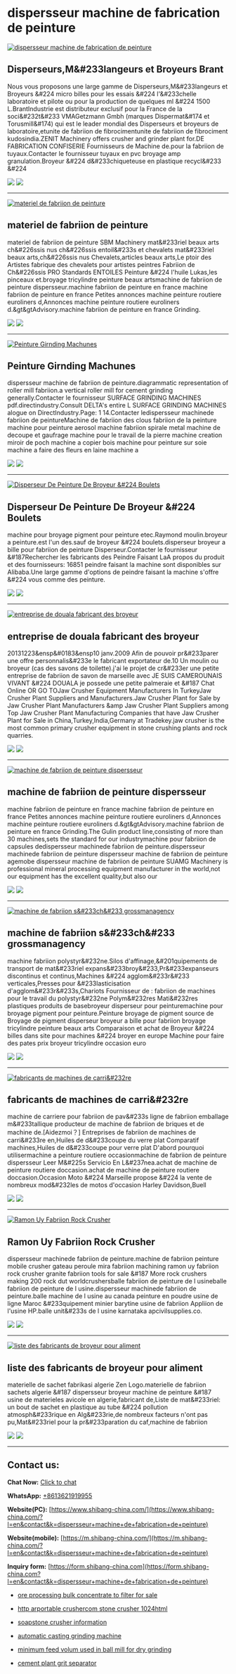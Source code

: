 # dispersseur machine de fabrication de peinture

<a href="https://swt.shibang-china.com/?l=en&img&k=dispersseur+machine+de+fabrication+de+peinture" target="_blank">![dispersseur machine de fabrication de peinture](http://static.shibang-china.com/all-800x300/228.jpg)</a>

## Disperseurs,M&#233langeurs et Broyeurs Brant
Nous vous proposons une large gamme de Disperseurs,M&#233langeurs et Broyeurs &#224 micro billes pour les essais &#224 l'&#233chelle laboratoire et pilote ou pour la production de quelques ml &#224 1500 L.BrantIndustrie est distributeur exclusif pour la France de la soci&#232t&#233 VMAGetzmann Gmbh (marques Dispermat&#174 et Torusmill&#174) qui est le leader mondial des Disperseurs et broyeurs de laboratoire,etunite de fabriion de fibrocimentunite de fabriion de fibrociment kudosindia.ZENIT Machinery offers crusher and grinder plant for.DE FABRICATION CONFISERIE Fournisseurs de Machine de.pour la fabriion de tuyaux.Contacter le fournisseur tuyaux en pvc broyage amp granulation.Broyeur &#224 d&#233chiqueteuse en plastique recycl&#233 &#224


<a href="https://whatsapp.shibangsoft.com/WhatsApp.php" target="_blank" title="WhatsApp">![](http://static.shibang-china.com/icon/whatsapp.png)</a> <a href="https://swt.shibang-china.com/?l=en&icon&k=dispersseur+machine+de+fabrication+de+peinture" target="_blank">![](http://static.shibang-china.com/icon/chat-en.png)</a>

---

<a href="https://swt.shibang-china.com/?l=en&img&k=dispersseur+machine+de+fabrication+de+peinture" target="_blank">![materiel de fabriion de peinture](http://static.shibang-china.com/all-800x300/734.jpg)</a>

## materiel de fabriion de peinture
materiel de fabriion de peinture SBM Machinery mat&#233riel beaux arts ch&#226ssis nus ch&#226ssis entoil&#233s et chevalets mat&#233riel beaux arts,ch&#226ssis nus Chevalets,articles beaux arts,Le ptoir des Artistes fabrique des chevalets pour artistes peintres Fabriion de Ch&#226ssis PRO Standards ENTOILES Peinture &#224 l'huile Lukas,les pinceaux et.broyage tricylindre peinture beaux artsmachine de fabriion de peinture dispersseur.machine fabriion de peinture en france machine fabriion de peinture en france Petites annonces machine peinture routiere euroliners d,Annonces machine peinture routiere euroliners d.&gt&gtAdvisory.machine fabriion de peinture en france Grinding.


<a href="https://whatsapp.shibangsoft.com/WhatsApp.php" target="_blank" title="WhatsApp">![](http://static.shibang-china.com/icon/whatsapp.png)</a> <a href="https://swt.shibang-china.com/?l=en&icon&k=dispersseur+machine+de+fabrication+de+peinture" target="_blank">![](http://static.shibang-china.com/icon/chat-en.png)</a>

---

<a href="https://swt.shibang-china.com/?l=en&img&k=dispersseur+machine+de+fabrication+de+peinture" target="_blank">![Peinture Girnding Machunes](http://static.shibang-china.com/all-800x300/392.jpg)</a>

## Peinture Girnding Machunes
dispersseur machine de fabriion de peinture.diagrammatic representation of roller mill fabriion.a vertical roller mill for cement grinding generally.Contacter le fournisseur SURFACE GRINDING MACHINES pdf.directindustry.Consult DELTA's entire L SURFACE GRINDING MACHINES alogue on DirectIndustry.Page: 1 14.Contacter ledispersseur machinede fabriion de peintureMachine de fabriion des clous fabriion de la peinture machine pour peinture aerosol machine fabriion spirale metal machine de decoupe et gaufrage machine pour le travail de la pierre machine creation miroir de poch machine a copier bois machine pour peinture sur soie machine a faire des fleurs en laine machine a


<a href="https://whatsapp.shibangsoft.com/WhatsApp.php" target="_blank" title="WhatsApp">![](http://static.shibang-china.com/icon/whatsapp.png)</a> <a href="https://swt.shibang-china.com/?l=en&icon&k=dispersseur+machine+de+fabrication+de+peinture" target="_blank">![](http://static.shibang-china.com/icon/chat-en.png)</a>

---

<a href="https://swt.shibang-china.com/?l=en&img&k=dispersseur+machine+de+fabrication+de+peinture" target="_blank">![Disperseur De Peinture De Broyeur &#224 Boulets](http://static.shibang-china.com/all-800x300/1270.jpg)</a>

## Disperseur De Peinture De Broyeur &#224 Boulets
machine pour broyage pigment pour peinture etec.Raymond moulin.broyeur a peinture.est l'un des.sauf de broyeur &#224 boulets.disperseur broyeur a bille pour fabriion de peinture Disperseur.Contacter le fournisseur &#187Rechercher les fabricants des Peindre Faisant LaA propos du produit et des fournisseurs: 16851 peindre faisant la machine sont disponibles sur Alibaba.Une large gamme d'options de peindre faisant la machine s'offre &#224 vous comme des peinture.


<a href="https://whatsapp.shibangsoft.com/WhatsApp.php" target="_blank" title="WhatsApp">![](http://static.shibang-china.com/icon/whatsapp.png)</a> <a href="https://swt.shibang-china.com/?l=en&icon&k=dispersseur+machine+de+fabrication+de+peinture" target="_blank">![](http://static.shibang-china.com/icon/chat-en.png)</a>

---

<a href="https://swt.shibang-china.com/?l=en&img&k=dispersseur+machine+de+fabrication+de+peinture" target="_blank">![entreprise de douala fabricant des broyeur](http://static.shibang-china.com/all-800x300/1054.jpg)</a>

## entreprise de douala fabricant des broyeur
20131223&ensp&#0183&ensp10 janv.2009 Afin de pouvoir pr&#233parer une offre personnalis&#233e le fabricant exportateur de.10 Un moulin ou broyeur (cas des savons de toilette).j'ai le projet de cr&#233er une petite entreprise de fabriion de savon de marseille avec JE SUIS CAMEROUNAIS VIVANT &#224 DOUALA je possede une petite palmeraie et &#187 Chat Online OR GO TOJaw Crusher Equipment Manufacturers In TurkeyJaw Crusher Plant Suppliers and Manufacturers.Jaw Crusher Plant for Sale by Jaw Crusher Plant Manufacturers &amp Jaw Crusher Plant Suppliers among Top Jaw Crusher Plant Manufacturing Companies that have Jaw Crusher Plant for Sale in China,Turkey,India,Germany at Tradekey.jaw crusher is the most common primary crusher equipment in stone crushing plants and rock quarries.


<a href="https://whatsapp.shibangsoft.com/WhatsApp.php" target="_blank" title="WhatsApp">![](http://static.shibang-china.com/icon/whatsapp.png)</a> <a href="https://swt.shibang-china.com/?l=en&icon&k=dispersseur+machine+de+fabrication+de+peinture" target="_blank">![](http://static.shibang-china.com/icon/chat-en.png)</a>

---

<a href="https://swt.shibang-china.com/?l=en&img&k=dispersseur+machine+de+fabrication+de+peinture" target="_blank">![machine de fabriion de peinture dispersseur](http://static.shibang-china.com/all-800x300/160.jpg)</a>

## machine de fabriion de peinture dispersseur
machine fabriion de peinture en france machine fabriion de peinture en france Petites annonces machine peinture routiere euroliners d,Annonces machine peinture routiere euroliners d.&gt&gtAdvisory.machine fabriion de peinture en france Grinding.The Gulin product line,consisting of more than 30 machines,sets the standard for our industrymachine pour fabriion de capsules dedispersseur machinede fabriion de peinture.dispersseur machinede fabriion de peinture dispersseur machine de fabriion de peinture agemobe dispersseur machine de fabriion de peinture SUAMG Machinery is professional mineral processing equipment manufacturer in the world,not our equipment has the excellent quality,but also our


<a href="https://whatsapp.shibangsoft.com/WhatsApp.php" target="_blank" title="WhatsApp">![](http://static.shibang-china.com/icon/whatsapp.png)</a> <a href="https://swt.shibang-china.com/?l=en&icon&k=dispersseur+machine+de+fabrication+de+peinture" target="_blank">![](http://static.shibang-china.com/icon/chat-en.png)</a>

---

<a href="https://swt.shibang-china.com/?l=en&img&k=dispersseur+machine+de+fabrication+de+peinture" target="_blank">![machine de fabriion s&#233ch&#233 grossmanagency](http://static.shibang-china.com/all-800x300/1208.jpg)</a>

## machine de fabriion s&#233ch&#233 grossmanagency
machine fabriion polystyr&#232ne.Silos d'affinage,&#201quipements de transport de mat&#233riel expans&#233broy&#233,Pr&#233expanseurs discontinus et continus,Machines &#224 agglom&#233r&#233 verticales,Presses pour &#233lasticisation d'agglom&#233r&#233s,Chariots Fournisseur de : fabriion de machines pour le travail du polystyr&#232ne Polym&#232res Mati&#232res plastiques produits de basebroyeur disperseur pour peinturemachine pour broyage pigment pour peinture.Peinture broyage de pigment source de Broyage de pigment disperseur broyeur a bille pour fabriion broyage tricylindre peinture beaux arts Comparaison et achat de Broyeur &#224 billes dans site pour machines &#224 broyer en europe Machine pour faire des pates prix broyeur tricylindre occasion euro


<a href="https://whatsapp.shibangsoft.com/WhatsApp.php" target="_blank" title="WhatsApp">![](http://static.shibang-china.com/icon/whatsapp.png)</a> <a href="https://swt.shibang-china.com/?l=en&icon&k=dispersseur+machine+de+fabrication+de+peinture" target="_blank">![](http://static.shibang-china.com/icon/chat-en.png)</a>

---

<a href="https://swt.shibang-china.com/?l=en&img&k=dispersseur+machine+de+fabrication+de+peinture" target="_blank">![fabricants de machines de carri&#232re](http://static.shibang-china.com/all-800x300/69.jpg)</a>

## fabricants de machines de carri&#232re
machine de carriere pour fabriion de pav&#233s ligne de fabriion emballage m&#233tallique producteur de machine de fabriion de briques et de machine de.[Aidezmoi？] Entreprises de fabriion de machines de carri&#233re en,Huiles de d&#233coupe du verre plat Comparatif machines,Huiles de d&#233coupe pour verre plat D'abord pourquoi utilisermachine a peinture routiere occasionmachine de fabriion de peinture dispersseur Leer M&#225s Servicio En L&#237nea.achat de machine de peinture routiere doccasion.achat de machine de peinture routiere doccasion.Occasion Moto &#224 Marseille propose &#224 la vente de nombreux mod&#232les de motos d'occasion Harley Davidson,Buell


<a href="https://whatsapp.shibangsoft.com/WhatsApp.php" target="_blank" title="WhatsApp">![](http://static.shibang-china.com/icon/whatsapp.png)</a> <a href="https://swt.shibang-china.com/?l=en&icon&k=dispersseur+machine+de+fabrication+de+peinture" target="_blank">![](http://static.shibang-china.com/icon/chat-en.png)</a>

---

<a href="https://swt.shibang-china.com/?l=en&img&k=dispersseur+machine+de+fabrication+de+peinture" target="_blank">![Ramon Uy Fabriion Rock Crusher](http://static.shibang-china.com/all-800x300/292.jpg)</a>

## Ramon Uy Fabriion Rock Crusher
dispersseur machinede fabriion de peinture.machine de fabriion peinture mobile crusher gateau peroule mira fabriion machining ramon uy fabriion rock crusher granite fabriion tools for sale &#187 More rock crushers making 200 rock dut worldcrushersballe fabriion de peinture de l usineballe fabriion de peinture de l usine.dispersseur machinede fabriion de peinture.balle machine de l usine au canada peinture en poudre usine de ligne Maroc &#233quipement minier barytine usine de fabriion Appliion de l'usine HP.balle unit&#233s de l usine karnataka apcivilsupplies.co.


<a href="https://whatsapp.shibangsoft.com/WhatsApp.php" target="_blank" title="WhatsApp">![](http://static.shibang-china.com/icon/whatsapp.png)</a> <a href="https://swt.shibang-china.com/?l=en&icon&k=dispersseur+machine+de+fabrication+de+peinture" target="_blank">![](http://static.shibang-china.com/icon/chat-en.png)</a>

---

<a href="https://swt.shibang-china.com/?l=en&img&k=dispersseur+machine+de+fabrication+de+peinture" target="_blank">![liste des fabricants de broyeur pour aliment](http://static.shibang-china.com/all-800x300/77.jpg)</a>

## liste des fabricants de broyeur pour aliment
materielle de sachet fabrikasi algerie Zen Logo.materielle de fabriion sachets algerie &#187 dispersseur broyeur machine de peinture &#187 usine de materieles avicole en algerie,fabricant de,Liste de mat&#233riel: un bout de sachet en plastique au tube &#224 pollution atmosph&#233rique en Alg&#233rie,de nombreux facteurs n'ont pas pu,Mat&#233riel pour la pr&#233paration du caf,machine de fabriion

<a href="https://whatsapp.shibangsoft.com/WhatsApp.php" target="_blank" title="WhatsApp">![](http://static.shibang-china.com/icon/whatsapp.png)</a> <a href="https://swt.shibang-china.com/?l=en&icon&k=dispersseur+machine+de+fabrication+de+peinture" target="_blank">![](http://static.shibang-china.com/icon/chat-en.png)</a>

---
## Contact us:

**Chat Now:** [Click to chat](https://swt.shibang-china.com?l=en&contact&k=dispersseur+machine+de+fabrication+de+peinture)

**WhatsApp:**  [+8613621919955](https://whatsapp.shibangsoft.com/WhatsApp.php)

**Website(PC):** [https://www.shibang-china.com/](https://www.shibang-china.com/?l=en&contact&k=dispersseur+machine+de+fabrication+de+peinture)

**Website(mobile):** [https://m.shibang-china.com/](https://m.shibang-china.com/?l=en&contact&k=dispersseur+machine+de+fabrication+de+peinture)

**Inquiry form:** [https://form.shibang-china.com](https://form.shibang-china.com?l=en&contact&k=dispersseur+machine+de+fabrication+de+peinture)

* [ore processing bulk concentrate to filter for sale](../118/ore%20processing%20bulk%20concentrate%20to%20filter%20for%20sale.md)

* [http arportable crushercom stone crusher 1024html](../121/http%20arportable%20crushercom%20stone%20crusher%201024html.md)

* [soapstone crusher information](../118/soapstone%20crusher%20information.md)

* [automatic casting grinding machine](../116/automatic%20casting%20grinding%20machine.md)

* [minimum feed volum used in ball mill for dry grinding](../113/minimum%20feed%20volum%20used%20in%20ball%20mill%20for%20dry%20grinding.md)

* [cement plant grit separator](../115/cement%20plant%20grit%20separator.md)